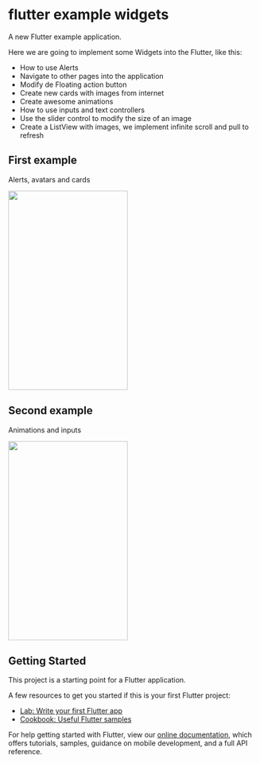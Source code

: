 # flutter example widgets

A new Flutter example application.

Here we are going to implement some Widgets into the Flutter, like this:

- How to use Alerts
- Navigate to other pages into the application
- Modify de Floating action button
- Create new cards with images from internet
- Create awesome animations
- How to use inputs and text controllers
- Use the slider control to modify the size of an image
- Create a ListView with images, we implement infinite scroll and pull to refresh

## First example

Alerts, avatars and cards 

<img width="240px" height="400" src="https://github.com/alfonsomorab/flutter-example-widgets/blob/master/example-images/flutter-example-app-1.gif?raw=true" />



## Second example

Animations and inputs

<img width="240px" height="400" src="https://github.com/alfonsomorab/flutter-example-widgets/blob/master/example-images/flutter-example-app-2.gif?raw=true" />




## Getting Started

This project is a starting point for a Flutter application.

A few resources to get you started if this is your first Flutter project:

- [Lab: Write your first Flutter app](https://flutter.dev/docs/get-started/codelab)
- [Cookbook: Useful Flutter samples](https://flutter.dev/docs/cookbook)

For help getting started with Flutter, view our
[online documentation](https://flutter.dev/docs), which offers tutorials,
samples, guidance on mobile development, and a full API reference.
